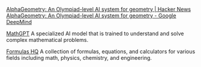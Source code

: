 
[AlphaGeometry: An Olympiad-level AI system for geometry | Hacker News](https://news.ycombinator.com/item?id=39029801)
[AlphaGeometry: An Olympiad-level AI system for geometry - Google DeepMind](https://deepmind.google/discover/blog/alphageometry-an-olympiad-level-ai-system-for-geometry/)

[MathGPT](https://mathgpt.streamlit.app/)
A specialized AI model that is trained to understand and solve complex mathematical problems.

[Formulas HQ](https://formulashq.com/)
A collection of formulas, equations, and calculators for various fields including math, physics, chemistry, and engineering.
